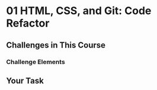 # 01 HTML, CSS, and Git: Code Refactor

## Challenges in This Course

### Challenge Elements

## Your Task

